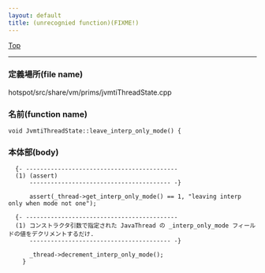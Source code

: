 ```yaml
---
layout: default
title: (unrecognied function)(FIXME!)
---
```

[Top](../index.html)

--- 
### 定義場所(file name)
hotspot/src/share/vm/prims/jvmtiThreadState.cpp

### 名前(function name)
```
void JvmtiThreadState::leave_interp_only_mode() {
```

### 本体部(body)
```
  {- -------------------------------------------
  (1) (assert)
      ---------------------------------------- -}

	  assert(_thread->get_interp_only_mode() == 1, "leaving interp only when mode not one");

  {- -------------------------------------------
  (1) コンストラクタ引数で指定された JavaThread の _interp_only_mode フィールドの値をデクリメントするだけ.
      ---------------------------------------- -}

	  _thread->decrement_interp_only_mode();
	}
	
```


